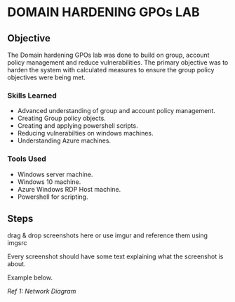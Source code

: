 # DOMAIN HARDENING GPOs LAB

## Objective

The Domain hardening GPOs lab was done to build on group, account policy management and reduce vulnerabilities. The primary objective was to harden the system with calculated measures to ensure the group policy objectives were being met.

### Skills Learned

- Advanced understanding of group and account policy management.
- Creating Group policy objects.
- Creating and applying powershell scripts.
- Reducing vulnerabilties on windows machines.
- Understanding Azure machines.

### Tools Used

- Windows server machine.
- Windows 10 machine.
- Azure Windows RDP Host machine.
- Powershell for scripting.

## Steps
drag & drop screenshots here or use imgur and reference them using imgsrc

Every screenshot should have some text explaining what the screenshot is about.

Example below.

*Ref 1: Network Diagram*
